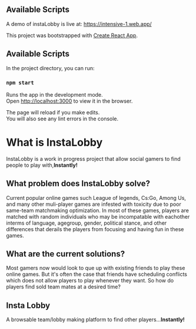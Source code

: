 ## Available Scripts

A demo of instaLobby is live at: https://intensive-1.web.app/

This project was bootstrapped with [Create React App](https://github.com/facebook/create-react-app).

## Available Scripts

In the project directory, you can run:

### `npm start`

Runs the app in the development mode.<br />
Open [http://localhost:3000](http://localhost:3000) to view it in the browser.

The page will reload if you make edits.<br />
You will also see any lint errors in the console.

# What is InstaLobby

InstaLobby is a work in progress project that allow social gamers to find people to play with,**Instantly!**

## What problem does InstaLobby solve?

Current popular online games such League of legends, Cs:Go, Among Us, and many other muli-player games are infested with toxicity due to poor same-team matchmaking optimization. In most of these games, players are matched with random individuals who may be incompatable with eachother interms of language, agegroup, gender, political stance, and other differences that derails the players from focusing and having fun in these games.

## What are the current solutions?

Most gamers now would look to que up with existing friends to play these online games. But it's often the case that friends have scheduling conflicts which does not allow players to play whenever they want. So how do players find sold team mates at a desired time?

## Insta Lobby

A browsable team/lobby making platform to find other players...**Instantly!**
